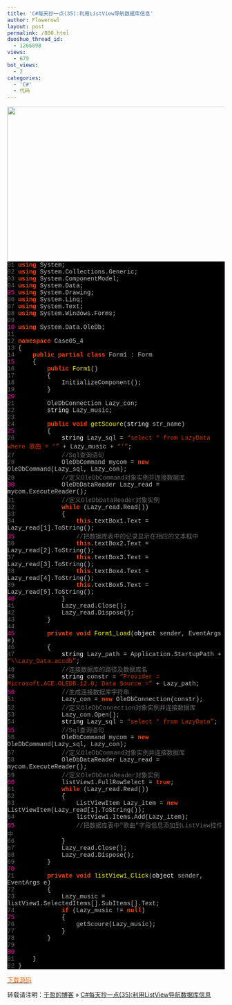 ```yaml
---
title: 'C#每天抄一点(35):利用ListView导航数据库信息'
author: Flowerowl
layout: post
permalink: /800.html
duoshuo_thread_id:
  - 1266898
views:
  - 679
bot_views:
  - 2
categories:
  - 'C#'
  - 代码
---
```

<img class="aligncenter size-full wp-image-801" title="Lazynight | 夜阑" src="http://lazynight.me/wp-content/uploads/2011/10/20111031190354.jpg" alt="" width="549" height="358" />

<div class="source" style="font-family: '[object HTMLOptionElement]', Consolas, 'Lucida Console', 'Courier New'; color: #c0c0c0; background-color: #000000;">
  <span style="color: #696969;">01</span> <span style="color: #ff4400; font-weight: bold;">using</span> <span style="color: #c0c0c0;">System</span>;<br /> <span style="color: #696969;">02</span> <span style="color: #ff4400; font-weight: bold;">using</span> <span style="color: #c0c0c0;">System.Collections.Generic</span>;<br /> <span style="color: #696969;">03</span> <span style="color: #ff4400; font-weight: bold;">using</span> <span style="color: #c0c0c0;">System.ComponentModel</span>;<br /> <span style="color: #696969;">04</span> <span style="color: #ff4400; font-weight: bold;">using</span> <span style="color: #c0c0c0;">System.Data</span>;<br /> <span style="color: #f810b0;">05</span> <span style="color: #ff4400; font-weight: bold;">using</span> <span style="color: #c0c0c0;">System.Drawing</span>;<br /> <span style="color: #696969;">06</span> <span style="color: #ff4400; font-weight: bold;">using</span> <span style="color: #c0c0c0;">System.Linq</span>;<br /> <span style="color: #696969;">07</span> <span style="color: #ff4400; font-weight: bold;">using</span> <span style="color: #c0c0c0;">System.Text</span>;<br /> <span style="color: #696969;">08</span> <span style="color: #ff4400; font-weight: bold;">using</span> <span style="color: #c0c0c0;">System.Windows.Forms</span>;<br /> <span style="color: #696969;">09</span><br /> <span style="color: #f810b0;">10</span> <span style="color: #ff4400; font-weight: bold;">using</span> <span style="color: #c0c0c0;">System.Data.OleDb</span>;<br /> <span style="color: #696969;">11</span><br /> <span style="color: #696969;">12</span> <span style="color: #ff4400; font-weight: bold;">namespace</span> <span style="color: #c0c0c0;">Case05_4</span><br /> <span style="color: #696969;">13</span> <span style="color: #c0c0c0;">{</span><br /> <span style="color: #696969;">14</span>     <span style="color: #ff4400; font-weight: bold;">public</span> <span style="color: #ff4400; font-weight: bold;">partial</span> <span style="color: #ff4400; font-weight: bold;">class</span> <span style="color: #c0c0c0;">Form1</span> <span style="color: #c0c0c0;">:</span> <span style="color: #c0c0c0;">Form</span><br /> <span style="color: #f810b0;">15</span>     <span style="color: #c0c0c0;">{</span><br /> <span style="color: #696969;">16</span>         <span style="color: #ff4400; font-weight: bold;">public</span> <span style="color: #ffff00;">Form1</span>()<br /> <span style="color: #696969;">17</span>         <span style="color: #c0c0c0;">{</span><br /> <span style="color: #696969;">18</span>             <span style="color: #c0c0c0;">InitializeComponent</span>();<br /> <span style="color: #696969;">19</span>         <span style="color: #c0c0c0;">}</span><br /> <span style="color: #f810b0;">20</span><br /> <span style="color: #696969;">21</span>         <span style="color: #c0c0c0;">OleDbConnection</span> <span style="color: #c0c0c0;">Lazy_con</span>;<br /> <span style="color: #696969;">22</span>         <span style="color: #ffffff;">string</span> <span style="color: #c0c0c0;">Lazy_music</span>;<br /> <span style="color: #696969;">23</span><br /> <span style="color: #696969;">24</span>         <span style="color: #ff4400; font-weight: bold;">public</span> <span style="color: #ff4400; font-weight: bold;">void</span> <span style="color: #ffff00;">getScoure</span>(<span style="color: #ffffff;">string</span> <span style="color: #c0c0c0;">str_name</span>)<br /> <span style="color: #f810b0;">25</span>         <span style="color: #c0c0c0;">{</span><br /> <span style="color: #696969;">26</span>             <span style="color: #ffffff;">string</span> <span style="color: #c0c0c0;">Lazy_sql</span> <span style="color: #c0c0c0;">=</span> <span style="color: #d13800;">&#8220;select * from LazyData where 歌曲 = &#8216;&#8221;</span> <span style="color: #c0c0c0;">+</span> <span style="color: #c0c0c0;">Lazy_music</span> <span style="color: #c0c0c0;">+</span> <span style="color: #d13800;">&#8220;&#8216;&#8221;</span>;<br /> <span style="color: #696969;">27</span>             <span style="color: #696969;">//Sql查询语句</span><br /> <span style="color: #696969;">28</span>             <span style="color: #c0c0c0;">OleDbCommand</span> <span style="color: #c0c0c0;">mycom</span> <span style="color: #c0c0c0;">=</span> <span style="color: #ff4400; font-weight: bold;">new</span> <span style="color: #c0c0c0;">OleDbCommand</span>(<span style="color: #c0c0c0;">Lazy_sql</span><span style="color: #c0c0c0;">,</span> <span style="color: #c0c0c0;">Lazy_con</span>);<br /> <span style="color: #696969;">29</span>             <span style="color: #696969;">//定义OleDbCommand对象实例并连接数据库</span><br /> <span style="color: #f810b0;">30</span>             <span style="color: #c0c0c0;">OleDbDataReader</span> <span style="color: #c0c0c0;">Lazy_read</span> <span style="color: #c0c0c0;">=</span> <span style="color: #c0c0c0;">mycom</span><span style="color: #c0c0c0;">.</span><span style="color: #c0c0c0;">ExecuteReader</span>();<br /> <span style="color: #696969;">31</span>             <span style="color: #696969;">//定义OleDbDataReader对象实例</span><br /> <span style="color: #696969;">32</span>             <span style="color: #ff4400; font-weight: bold;">while</span> (<span style="color: #c0c0c0;">Lazy_read</span><span style="color: #c0c0c0;">.</span><span style="color: #c0c0c0;">Read</span>())<br /> <span style="color: #696969;">33</span>             <span style="color: #c0c0c0;">{</span><br /> <span style="color: #696969;">34</span>                 <span style="color: #ff4400; font-weight: bold;">this</span><span style="color: #c0c0c0;">.</span><span style="color: #c0c0c0;">textBox1</span><span style="color: #c0c0c0;">.</span><span style="color: #c0c0c0;">Text</span> <span style="color: #c0c0c0;">=</span> <span style="color: #c0c0c0;">Lazy_read</span><span style="color: #c0c0c0;">[</span><span style="color: #c0c0c0;">1</span><span style="color: #c0c0c0;">].</span><span style="color: #c0c0c0;">ToString</span>();<br /> <span style="color: #f810b0;">35</span>                 <span style="color: #696969;">//把数据库表中的记录显示在相应的文本框中</span><br /> <span style="color: #696969;">36</span>                 <span style="color: #ff4400; font-weight: bold;">this</span><span style="color: #c0c0c0;">.</span><span style="color: #c0c0c0;">textBox2</span><span style="color: #c0c0c0;">.</span><span style="color: #c0c0c0;">Text</span> <span style="color: #c0c0c0;">=</span> <span style="color: #c0c0c0;">Lazy_read</span><span style="color: #c0c0c0;">[</span><span style="color: #c0c0c0;">2</span><span style="color: #c0c0c0;">].</span><span style="color: #c0c0c0;">ToString</span>();<br /> <span style="color: #696969;">37</span>                 <span style="color: #ff4400; font-weight: bold;">this</span><span style="color: #c0c0c0;">.</span><span style="color: #c0c0c0;">textBox3</span><span style="color: #c0c0c0;">.</span><span style="color: #c0c0c0;">Text</span> <span style="color: #c0c0c0;">=</span> <span style="color: #c0c0c0;">Lazy_read</span><span style="color: #c0c0c0;">[</span><span style="color: #c0c0c0;">3</span><span style="color: #c0c0c0;">].</span><span style="color: #c0c0c0;">ToString</span>();<br /> <span style="color: #696969;">38</span>                 <span style="color: #ff4400; font-weight: bold;">this</span><span style="color: #c0c0c0;">.</span><span style="color: #c0c0c0;">textBox4</span><span style="color: #c0c0c0;">.</span><span style="color: #c0c0c0;">Text</span> <span style="color: #c0c0c0;">=</span> <span style="color: #c0c0c0;">Lazy_read</span><span style="color: #c0c0c0;">[</span><span style="color: #c0c0c0;">4</span><span style="color: #c0c0c0;">].</span><span style="color: #c0c0c0;">ToString</span>();<br /> <span style="color: #696969;">39</span>                 <span style="color: #ff4400; font-weight: bold;">this</span><span style="color: #c0c0c0;">.</span><span style="color: #c0c0c0;">textBox5</span><span style="color: #c0c0c0;">.</span><span style="color: #c0c0c0;">Text</span> <span style="color: #c0c0c0;">=</span> <span style="color: #c0c0c0;">Lazy_read</span><span style="color: #c0c0c0;">[</span><span style="color: #c0c0c0;">5</span><span style="color: #c0c0c0;">].</span><span style="color: #c0c0c0;">ToString</span>();<br /> <span style="color: #f810b0;">40</span>             <span style="color: #c0c0c0;">}</span><br /> <span style="color: #696969;">41</span>             <span style="color: #c0c0c0;">Lazy_read</span><span style="color: #c0c0c0;">.</span><span style="color: #c0c0c0;">Close</span>();<br /> <span style="color: #696969;">42</span>             <span style="color: #c0c0c0;">Lazy_read</span><span style="color: #c0c0c0;">.</span><span style="color: #c0c0c0;">Dispose</span>();<br /> <span style="color: #696969;">43</span>         <span style="color: #c0c0c0;">}</span><br /> <span style="color: #696969;">44</span><br /> <span style="color: #f810b0;">45</span>         <span style="color: #ff4400; font-weight: bold;">private</span> <span style="color: #ff4400; font-weight: bold;">void</span> <span style="color: #ffff00;">Form1_Load</span>(<span style="color: #ffffff;">object</span> <span style="color: #c0c0c0;">sender</span><span style="color: #c0c0c0;">,</span> <span style="color: #c0c0c0;">EventArgs</span> <span style="color: #c0c0c0;">e</span>)<br /> <span style="color: #696969;">46</span>         <span style="color: #c0c0c0;">{</span><br /> <span style="color: #696969;">47</span>             <span style="color: #ffffff;">string</span> <span style="color: #c0c0c0;">Lazy_path</span> <span style="color: #c0c0c0;">=</span> <span style="color: #c0c0c0;">Application</span><span style="color: #c0c0c0;">.</span><span style="color: #c0c0c0;">StartupPath</span> <span style="color: #c0c0c0;">+</span> <span style="color: #d13800;">&#8220;\\Lazy_Data.accdb&#8221;</span>;<br /> <span style="color: #696969;">48</span>             <span style="color: #696969;">//连接数据库的路径及数据库名</span><br /> <span style="color: #696969;">49</span>             <span style="color: #ffffff;">string</span> <span style="color: #c0c0c0;">constr</span> <span style="color: #c0c0c0;">=</span> <span style="color: #d13800;">&#8220;Provider = Microsoft.ACE.OLEDB.12.0; Data Source =&#8221;</span> <span style="color: #c0c0c0;">+</span> <span style="color: #c0c0c0;">Lazy_path</span>;<br /> <span style="color: #f810b0;">50</span>             <span style="color: #696969;">//生成连接数据库字符串</span><br /> <span style="color: #696969;">51</span>             <span style="color: #c0c0c0;">Lazy_con</span> <span style="color: #c0c0c0;">=</span> <span style="color: #ff4400; font-weight: bold;">new</span> <span style="color: #c0c0c0;">OleDbConnection</span>(<span style="color: #c0c0c0;">constr</span>);<br /> <span style="color: #696969;">52</span>             <span style="color: #696969;">//定义OleDbConnection对象实例并连接数据库</span><br /> <span style="color: #696969;">53</span>             <span style="color: #c0c0c0;">Lazy_con</span><span style="color: #c0c0c0;">.</span><span style="color: #c0c0c0;">Open</span>();<br /> <span style="color: #696969;">54</span>             <span style="color: #ffffff;">string</span> <span style="color: #c0c0c0;">Lazy_sql</span> <span style="color: #c0c0c0;">=</span> <span style="color: #d13800;">&#8220;select * from LazyData&#8221;</span>;<br /> <span style="color: #f810b0;">55</span>             <span style="color: #696969;">//Sql查询语句</span><br /> <span style="color: #696969;">56</span>             <span style="color: #c0c0c0;">OleDbCommand</span> <span style="color: #c0c0c0;">mycom</span> <span style="color: #c0c0c0;">=</span> <span style="color: #ff4400; font-weight: bold;">new</span> <span style="color: #c0c0c0;">OleDbCommand</span>(<span style="color: #c0c0c0;">Lazy_sql</span><span style="color: #c0c0c0;">,</span> <span style="color: #c0c0c0;">Lazy_con</span>);<br /> <span style="color: #696969;">57</span>             <span style="color: #696969;">//定义OleDbCommand对象实例并连接数据库</span><br /> <span style="color: #696969;">58</span>             <span style="color: #c0c0c0;">OleDbDataReader</span> <span style="color: #c0c0c0;">Lazy_read</span> <span style="color: #c0c0c0;">=</span> <span style="color: #c0c0c0;">mycom</span><span style="color: #c0c0c0;">.</span><span style="color: #c0c0c0;">ExecuteReader</span>();<br /> <span style="color: #696969;">59</span>             <span style="color: #696969;">//定义OleDbDataReader对象实例</span><br /> <span style="color: #f810b0;">60</span>             <span style="color: #c0c0c0;">listView1</span><span style="color: #c0c0c0;">.</span><span style="color: #c0c0c0;">FullRowSelect</span> <span style="color: #c0c0c0;">=</span> <span style="color: #ff4400; font-weight: bold;">true</span>;<br /> <span style="color: #696969;">61</span>             <span style="color: #ff4400; font-weight: bold;">while</span> (<span style="color: #c0c0c0;">Lazy_read</span><span style="color: #c0c0c0;">.</span><span style="color: #c0c0c0;">Read</span>())<br /> <span style="color: #696969;">62</span>             <span style="color: #c0c0c0;">{</span><br /> <span style="color: #696969;">63</span>                 <span style="color: #c0c0c0;">ListViewItem</span> <span style="color: #c0c0c0;">Lazy_item</span> <span style="color: #c0c0c0;">=</span> <span style="color: #ff4400; font-weight: bold;">new</span> <span style="color: #c0c0c0;">ListViewItem</span>(<span style="color: #c0c0c0;">Lazy_read</span><span style="color: #c0c0c0;">[</span><span style="color: #c0c0c0;">1</span><span style="color: #c0c0c0;">].</span><span style="color: #c0c0c0;">ToString</span>());<br /> <span style="color: #696969;">64</span>                 <span style="color: #c0c0c0;">listView1</span><span style="color: #c0c0c0;">.</span><span style="color: #c0c0c0;">Items</span><span style="color: #c0c0c0;">.</span><span style="color: #c0c0c0;">Add</span>(<span style="color: #c0c0c0;">Lazy_item</span>);<br /> <span style="color: #f810b0;">65</span>                 <span style="color: #696969;">//把数据库表中"歌曲"字段信息添加到ListView控件中</span><br /> <span style="color: #696969;">66</span>             <span style="color: #c0c0c0;">}</span><br /> <span style="color: #696969;">67</span>             <span style="color: #c0c0c0;">Lazy_read</span><span style="color: #c0c0c0;">.</span><span style="color: #c0c0c0;">Close</span>();<br /> <span style="color: #696969;">68</span>             <span style="color: #c0c0c0;">Lazy_read</span><span style="color: #c0c0c0;">.</span><span style="color: #c0c0c0;">Dispose</span>();<br /> <span style="color: #696969;">69</span>         <span style="color: #c0c0c0;">}</span><br /> <span style="color: #f810b0;">70</span><br /> <span style="color: #696969;">71</span>         <span style="color: #ff4400; font-weight: bold;">private</span> <span style="color: #ff4400; font-weight: bold;">void</span> <span style="color: #ffff00;">listView1_Click</span>(<span style="color: #ffffff;">object</span> <span style="color: #c0c0c0;">sender</span><span style="color: #c0c0c0;">,</span> <span style="color: #c0c0c0;">EventArgs</span> <span style="color: #c0c0c0;">e</span>)<br /> <span style="color: #696969;">72</span>         <span style="color: #c0c0c0;">{</span><br /> <span style="color: #696969;">73</span>             <span style="color: #c0c0c0;">Lazy_music</span> <span style="color: #c0c0c0;">=</span> <span style="color: #c0c0c0;">listView1</span><span style="color: #c0c0c0;">.</span><span style="color: #c0c0c0;">SelectedItems</span><span style="color: #c0c0c0;">[</span><span style="color: #c0c0c0;"></span><span style="color: #c0c0c0;">].</span><span style="color: #c0c0c0;">SubItems</span><span style="color: #c0c0c0;">[</span><span style="color: #c0c0c0;"></span><span style="color: #c0c0c0;">].</span><span style="color: #c0c0c0;">Text</span>;<br /> <span style="color: #696969;">74</span>             <span style="color: #ff4400; font-weight: bold;">if</span> (<span style="color: #c0c0c0;">Lazy_music</span> <span style="color: #c0c0c0;">!=</span> <span style="color: #ff4400; font-weight: bold;">null</span>)<br /> <span style="color: #f810b0;">75</span>             <span style="color: #c0c0c0;">{</span><br /> <span style="color: #696969;">76</span>                 <span style="color: #c0c0c0;">getScoure</span>(<span style="color: #c0c0c0;">Lazy_music</span>);<br /> <span style="color: #696969;">77</span>             <span style="color: #c0c0c0;">}</span><br /> <span style="color: #696969;">78</span>         <span style="color: #c0c0c0;">}</span><br /> <span style="color: #696969;">79</span><br /> <span style="color: #f810b0;">80</span><br /> <span style="color: #696969;">81</span>     <span style="color: #c0c0c0;">}</span><br /> <span style="color: #696969;">82</span> <span style="color: #c0c0c0;">}</span>
</div>

<span style="color: #ff6600;"><a href="http://down.qiannao.com/space/file/flowerowl/-4e0a-4f20-5206-4eab/Lazy35_-5229-7528ListView-5bfc-822a-6570-636e-5e93-4fe1-606f.rar/.page" target="_blank"><span style="color: #ff6600;">下载源码</span></a></span>

转载请注明：[于哲的博客][1] &raquo; [C#每天抄一点(35):利用ListView导航数据库信息][2]

 [1]: http://lazynight.me
 [2]: http://lazynight.me/800.html